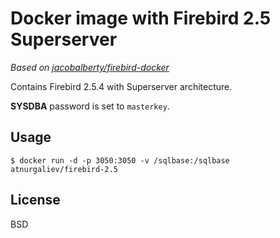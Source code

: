 Docker image with Firebird 2.5 Superserver
==========================================

_Based on [jacobalberty/firebird-docker](https://github.com/jacobalberty/firebird-docker)_

Contains Firebird 2.5.4 with Superserver architecture.

**SYSDBA** password is set to `masterkey`.

Usage
-----

    $ docker run -d -p 3050:3050 -v /sqlbase:/sqlbase atnurgaliev/firebird-2.5

License
-------

BSD
